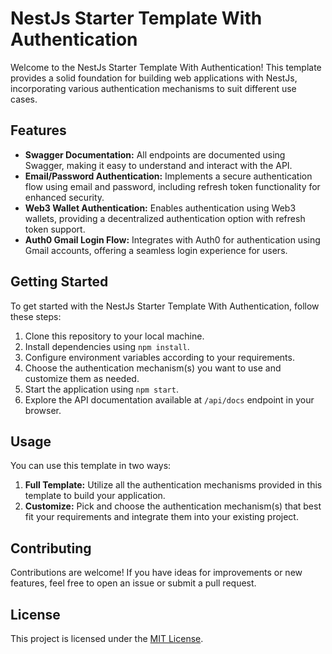 # NestJs Starter Template With Authentication

Welcome to the NestJs Starter Template With Authentication! This template provides a solid foundation for building web applications with NestJs, incorporating various authentication mechanisms to suit different use cases.

## Features

- **Swagger Documentation:** All endpoints are documented using Swagger, making it easy to understand and interact with the API.
- **Email/Password Authentication:** Implements a secure authentication flow using email and password, including refresh token functionality for enhanced security.
- **Web3 Wallet Authentication:** Enables authentication using Web3 wallets, providing a decentralized authentication option with refresh token support.
- **Auth0 Gmail Login Flow:** Integrates with Auth0 for authentication using Gmail accounts, offering a seamless login experience for users.

## Getting Started

To get started with the NestJs Starter Template With Authentication, follow these steps:

1. Clone this repository to your local machine.
2. Install dependencies using `npm install`.
3. Configure environment variables according to your requirements.
4. Choose the authentication mechanism(s) you want to use and customize them as needed.
5. Start the application using `npm start`.
6. Explore the API documentation available at `/api/docs` endpoint in your browser.

## Usage

You can use this template in two ways:

1. **Full Template:** Utilize all the authentication mechanisms provided in this template to build your application.
2. **Customize:** Pick and choose the authentication mechanism(s) that best fit your requirements and integrate them into your existing project.

## Contributing

Contributions are welcome! If you have ideas for improvements or new features, feel free to open an issue or submit a pull request.

## License

This project is licensed under the [MIT License](LICENSE).
